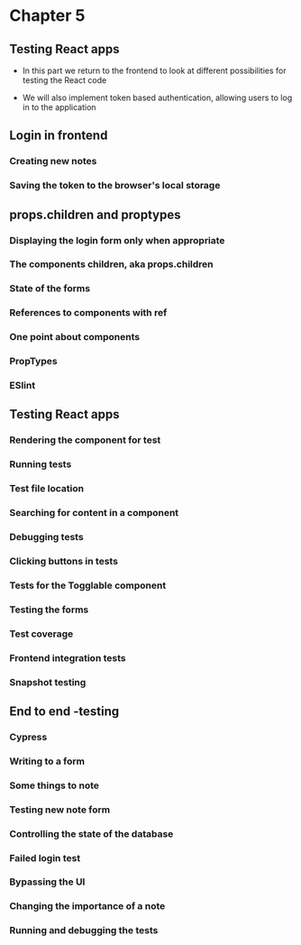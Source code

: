 # Chapter 5

## Testing React apps
- In this part we return to the frontend to look at different possibilities for testing the React code

- We will also implement token based authentication, allowing users to log in to the application

## Login in frontend

### Creating new notes

### Saving the token to the browser's local storage

## props.children and proptypes

### Displaying the login form only when appropriate

### The components children, aka props.children

### State of the forms

### References to components with ref

### One point about components

### PropTypes

### ESlint

## Testing React apps

### Rendering the component for test

### Running tests

### Test file location

### Searching for content in a component

### Debugging tests

### Clicking buttons in tests

### Tests for the Togglable component

### Testing the forms

### Test coverage

### Frontend integration tests

### Snapshot testing

## End to end -testing

### Cypress

### Writing to a form

### Some things to note

### Testing new note form

### Controlling the state of the database

### Failed login test

### Bypassing the UI

### Changing the importance of a note

### Running and debugging the tests